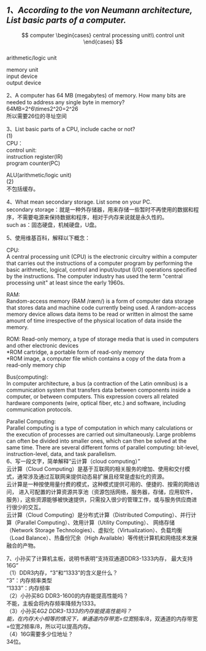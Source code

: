 ## ***1、According to the von Neumann architecture, List basic parts of a computer.*** 
$$
computer
\begin{cases}  
central processing unit\\  
control unit
\end{cases}
$$  
arithmetic/logic unit

memory unit  
input device  
output device  

2、A computer has 64 MB (megabytes) of memory. How many bits are needed to address any single byte in memory?   
64MB=2^6\times2^20=2^26  
所以需要26位的寻址空间  

3、List basic parts of a CPU, include cache or not?   
(1)  
CPU：  
control unit:  
instruction register(IR)  
program counter(PC)  

ALU(arithmetic/logic unit)  
(2)  
不包括缓存。  

4、What mean secondary storage. List some on your PC.   
secondary storage：就是一种外存储器，用来存储一些暂时不再使用的数据和程序，不需要电源来保持数据和程序，相对于内存来说就是永久性的。  
such as：固态硬盘，机械硬盘，U盘。  

5、使用维基百科，解释以下概念：  

CPU:  
A central processing unit (CPU) is the electronic circuitry within a computer that carries out the instructions of a computer program by performing the basic arithmetic, logical, control and input/output (I/O) operations specified by the instructions. The computer industry has used the term "central processing unit" at least since the early 1960s.  

RAM:  
Random-access memory (RAM /ræm/) is a form of computer data storage that stores data and machine code currently being used. A random-access memory device allows data items to be read or written in almost the same amount of time irrespective of the physical location of data inside the memory.  

ROM:
Read-only memory, a type of storage media that is used in computers and other electronic devices   
*ROM cartridge, a portable form of read-only memory  
*ROM image, a computer file which contains a copy of the data from a read-only memory chip  

Bus(computing):  
In computer architecture, a bus (a contraction of the Latin omnibus) is a communication system that transfers data between components inside a computer, or between computers. This expression covers all related hardware components (wire, optical fiber, etc.) and software, including communication protocols.  

Parallel Computing:  
Parallel computing is a type of computation in which many calculations or the execution of processes are carried out simultaneously. Large problems can often be divided into smaller ones, which can then be solved at the same time. There are several different forms of parallel computing: bit-level, instruction-level, data, and task parallelism.  
6、写一段文字，简单解释“云计算（cloud computing）”  
云计算（Cloud Computing）是基于互联网的相关服务的增加、使用和交付模式，通常涉及通过互联网来提供动态易扩展且经常是虚拟化的资源。  
云计算是一种按使用量付费的模式，这种模式提供可用的、便捷的、按需的网络访问， 进入可配置的计算资源共享池（资源包括网络，服务器，存储，应用软件，服务），这些资源能够被快速提供，只需投入很少的管理工作，或与服务供应商进行很少的交互。    
云计算（Cloud Computing）是分布式计算（Distributed Computing）、并行计算（Parallel Computing）、效用计算（Utility Computing）、  网络存储（Network Storage Technologies）、虚拟化（Virtualization）、负载均衡（Load Balance）、热备份冗余（High Available）等传统计算机和网络技术发展融合的产物。  

7、小孙买了计算机主板，说明书表明“支持双通道DDR3-1333内存， 最大支持16G”   
（1）DDR3内存，“3”和“1333”的含义是什么？  
“3”：内存频率类型  
“1333”：内存频率  
（2）小孙买8G DDR3-1600的内存能提高性能吗？   
不能，主板会将内存频率降频为1333。  
（3）小孙买4G*2 DDR3-1333的内存能提高性能吗？  
能，在内存大小相等的情况下，单通道内存带宽=位宽*频率/8，双通道的内存带宽=位宽*2*频率/8，所以可以提高内存。  
（4）16G需要多少位地址？   
34位。




